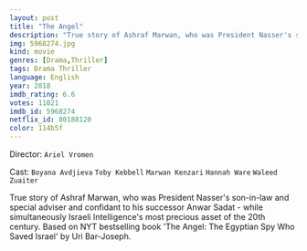 ```yaml
---
layout: post
title: "The Angel"
description: "True story of Ashraf Marwan, who was President Nasser's son-in-law and special adviser and confidant to his successor Anwar Sadat - while simultaneously Israeli Intelligence's most precious asset of the 20th century. Based on NYT bestselling book 'The Angel: The Egyptian Spy Who Saved Israel' by Uri Bar-Joseph..."
img: 5968274.jpg
kind: movie
genres: [Drama,Thriller]
tags: Drama Thriller 
language: English
year: 2018
imdb_rating: 6.6
votes: 11021
imdb_id: 5968274
netflix_id: 80188120
color: 114b5f
---
```

Director: `Ariel Vromen`  

Cast: `Boyana Avdjieva` `Toby Kebbell` `Marwan Kenzari` `Hannah Ware` `Waleed Zuaiter` 

True story of Ashraf Marwan, who was President Nasser's son-in-law and special adviser and confidant to his successor Anwar Sadat - while simultaneously Israeli Intelligence's most precious asset of the 20th century. Based on NYT bestselling book 'The Angel: The Egyptian Spy Who Saved Israel' by Uri Bar-Joseph.
